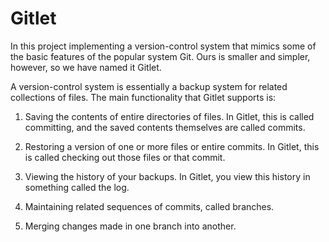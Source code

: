 # Gitlet

In this project implementing a version-control system that mimics some of the basic features of the popular system Git. Ours is smaller and simpler, however, so we have named it Gitlet.

A version-control system is essentially a backup system for related collections of files. The main functionality that Gitlet supports is:

1. Saving the contents of entire directories of files. In Gitlet, this is called committing, and the saved contents themselves are called commits.

2. Restoring a version of one or more files or entire commits. In Gitlet, this is called checking out those files or that commit.

3. Viewing the history of your backups. In Gitlet, you view this history in something called the log.

4. Maintaining related sequences of commits, called branches.

5. Merging changes made in one branch into another.
